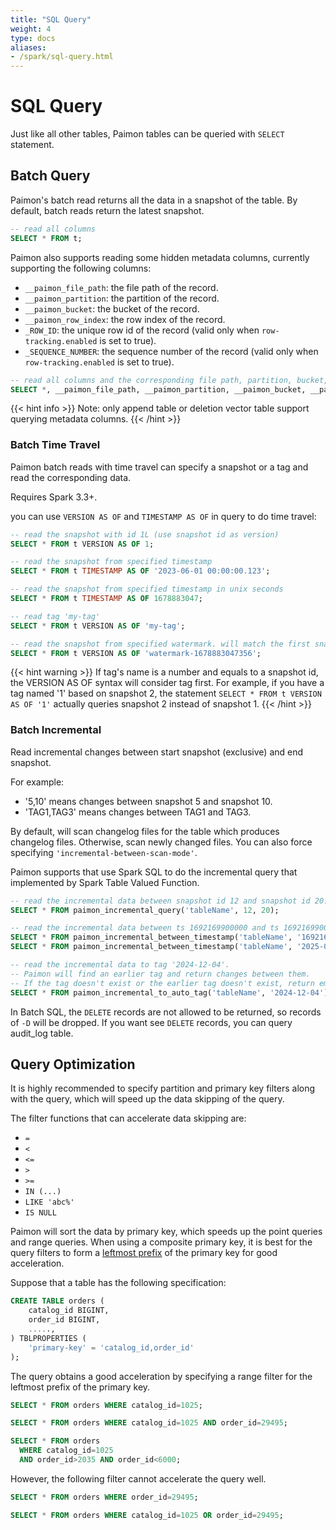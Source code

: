 ```yaml
---
title: "SQL Query"
weight: 4
type: docs
aliases:
- /spark/sql-query.html
---
```

<!--
Licensed to the Apache Software Foundation (ASF) under one
or more contributor license agreements.  See the NOTICE file
distributed with this work for additional information
regarding copyright ownership.  The ASF licenses this file
to you under the Apache License, Version 2.0 (the
"License"); you may not use this file except in compliance
with the License.  You may obtain a copy of the License at

  http://www.apache.org/licenses/LICENSE-2.0

Unless required by applicable law or agreed to in writing,
software distributed under the License is distributed on an
"AS IS" BASIS, WITHOUT WARRANTIES OR CONDITIONS OF ANY
KIND, either express or implied.  See the License for the
specific language governing permissions and limitations
under the License.
-->

# SQL Query

Just like all other tables, Paimon tables can be queried with `SELECT` statement.

## Batch Query

Paimon's batch read returns all the data in a snapshot of the table. By default, batch reads return the latest snapshot.

```sql
-- read all columns
SELECT * FROM t;
```

Paimon also supports reading some hidden metadata columns, currently supporting the following columns:

- `__paimon_file_path`: the file path of the record.
- `__paimon_partition`: the partition of the record.
- `__paimon_bucket`: the bucket of the record.
- `__paimon_row_index`: the row index of the record.
- `_ROW_ID`: the unique row id of the record (valid only when `row-tracking.enabled` is set to true).
- `_SEQUENCE_NUMBER`: the sequence number of the record (valid only when `row-tracking.enabled` is set to true).

```sql
-- read all columns and the corresponding file path, partition, bucket, rowIndex of the record
SELECT *, __paimon_file_path, __paimon_partition, __paimon_bucket, __paimon_row_index FROM t;
```

{{< hint info >}}
Note: only append table or deletion vector table support querying metadata columns.
{{< /hint >}}

### Batch Time Travel

Paimon batch reads with time travel can specify a snapshot or a tag and read the corresponding data.

Requires Spark 3.3+.

you can use `VERSION AS OF` and `TIMESTAMP AS OF` in query to do time travel:

```sql
-- read the snapshot with id 1L (use snapshot id as version)
SELECT * FROM t VERSION AS OF 1;

-- read the snapshot from specified timestamp 
SELECT * FROM t TIMESTAMP AS OF '2023-06-01 00:00:00.123';

-- read the snapshot from specified timestamp in unix seconds
SELECT * FROM t TIMESTAMP AS OF 1678883047;

-- read tag 'my-tag'
SELECT * FROM t VERSION AS OF 'my-tag';

-- read the snapshot from specified watermark. will match the first snapshot after the watermark
SELECT * FROM t VERSION AS OF 'watermark-1678883047356';

```

{{< hint warning >}}
If tag's name is a number and equals to a snapshot id, the VERSION AS OF syntax will consider tag first. For example, if
you have a tag named '1' based on snapshot 2, the statement `SELECT * FROM t VERSION AS OF '1'` actually queries snapshot 2
instead of snapshot 1.
{{< /hint >}}

### Batch Incremental

Read incremental changes between start snapshot (exclusive) and end snapshot.

For example:
- '5,10' means changes between snapshot 5 and snapshot 10.
- 'TAG1,TAG3' means changes between TAG1 and TAG3.

By default, will scan changelog files for the table which produces changelog files. Otherwise, scan newly changed files.
You can also force specifying `'incremental-between-scan-mode'`.

Paimon supports that use Spark SQL to do the incremental query that implemented by Spark Table Valued Function.

```sql
-- read the incremental data between snapshot id 12 and snapshot id 20.
SELECT * FROM paimon_incremental_query('tableName', 12, 20);

-- read the incremental data between ts 1692169900000 and ts 1692169900000.
SELECT * FROM paimon_incremental_between_timestamp('tableName', '1692169000000', '1692169900000');
SELECT * FROM paimon_incremental_between_timestamp('tableName', '2025-03-12 00:00:00', '2025-03-12 00:08:00');

-- read the incremental data to tag '2024-12-04'.
-- Paimon will find an earlier tag and return changes between them.
-- If the tag doesn't exist or the earlier tag doesn't exist, return empty.
SELECT * FROM paimon_incremental_to_auto_tag('tableName', '2024-12-04');
```

In Batch SQL, the `DELETE` records are not allowed to be returned, so records of `-D` will be dropped.
If you want see `DELETE` records, you can query audit_log table.

## Query Optimization

It is highly recommended to specify partition and primary key filters
along with the query, which will speed up the data skipping of the query.

The filter functions that can accelerate data skipping are:
- `=`
- `<`
- `<=`
- `>`
- `>=`
- `IN (...)`
- `LIKE 'abc%'`
- `IS NULL`

Paimon will sort the data by primary key, which speeds up the point queries
and range queries. When using a composite primary key, it is best for the query
filters to form a [leftmost prefix](https://dev.mysql.com/doc/refman/5.7/en/multiple-column-indexes.html)
of the primary key for good acceleration.

Suppose that a table has the following specification:

```sql
CREATE TABLE orders (
    catalog_id BIGINT,
    order_id BIGINT,
    .....,
) TBLPROPERTIES (
    'primary-key' = 'catalog_id,order_id'
);
```

The query obtains a good acceleration by specifying a range filter for
the leftmost prefix of the primary key.

```sql
SELECT * FROM orders WHERE catalog_id=1025;

SELECT * FROM orders WHERE catalog_id=1025 AND order_id=29495;

SELECT * FROM orders
  WHERE catalog_id=1025
  AND order_id>2035 AND order_id<6000;
```

However, the following filter cannot accelerate the query well.

```sql
SELECT * FROM orders WHERE order_id=29495;

SELECT * FROM orders WHERE catalog_id=1025 OR order_id=29495;
```

